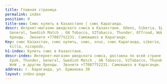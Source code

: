 ```yaml
---
title: Главная страница
permalink: index
position: 0
title-seo: Снюс купить в Казахстане | снюс Караганда.
descr: Интрнет-магазин шведского снюса в Казахстане. Odens, Siberia, Epok, Thunder,
  General, Swedish Match , GN Tobacco, V2Tobacco, Thunder, Offroad, WoW , и другие
  бренды.  Звоните +77087752231. Самовывоз в Караганде.
Key: снюс Казахстан, снюс купить, снюс, snus, снюс Караганда, siberia, odens, thunder,
  killa, nicopods,
h1-index: Купить снюс в Казахстане.
descr-index: Интернет-магазин шведского снюса, доставка по всей стране. Odens, Siberia,
  Epok, Thunder, General, Swedish Match , GN Tobacco, V2Tobacco, Thunder, Offroad,
  WoW , и другие бренды.  Звоните +77087752231. Самовывоз в Караганде.
address: г. Караганда, ул. Ержанова 30
layout: index-page
---
```


